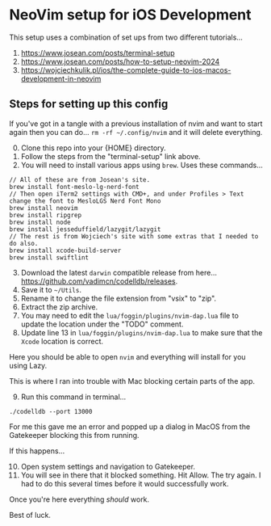 # NeoVim setup for iOS Development

This setup uses a combination of set ups from two different tutorials...
1. https://www.josean.com/posts/terminal-setup
2. https://www.josean.com/posts/how-to-setup-neovim-2024
3. https://wojciechkulik.pl/ios/the-complete-guide-to-ios-macos-development-in-neovim

## Steps for setting up this config

If you've got in a tangle with a previous installation of nvim and want to start again then you can do... `rm -rf ~/.config/nvim` and it will delete everything.

0. Clone this repo into your {HOME} directory.
1. Follow the steps from the "terminal-setup" link above.
2. You will need to install various apps using `brew`. Uses these commands...

```
// All of these are from Josean's site.
brew install font-meslo-lg-nerd-font
// Then open iTerm2 settings with CMD+, and under Profiles > Text change the font to MesloLGS Nerd Font Mono
brew install neovim
brew install ripgrep
brew install node
brew install jesseduffield/lazygit/lazygit
// The rest is from Wojciech's site with some extras that I needed to do also.
brew install xcode-build-server
brew install swiftlint
```

3. Download the latest `darwin` compatible release from here... https://github.com/vadimcn/codelldb/releases.
4. Save it to `~/Utils`.
5. Rename it to change the file extension from "vsix" to "zip".
6. Extract the zip archive.
7. You may need to edit the `lua/foggin/plugins/nvim-dap.lua` file to update the location under the "TODO" comment.
8. Update line 13 in `lua/foggin/plugins/nvim-dap.lua` to make sure that the `Xcode` location is correct.

Here you should be able to open `nvim` and everything will install for you using Lazy.

This is where I ran into trouble with Mac blocking certain parts of the app.

9. Run this command in terminal...
```
./codelldb --port 13000
```
For me this gave me an error and popped up a dialog in MacOS from the Gatekeeper blocking this from running.

If this happens...

10. Open system settings and navigation to Gatekeeper.
11. You will see in there that it blocked something. Hit Allow. The try again. I had to do this several times before it would successfully work.

Once you're here everything *should* work.

Best of luck.
